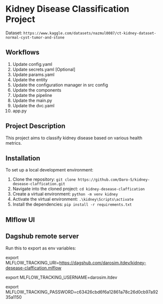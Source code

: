 # Kidney Disease Classification Project

Dataset: `https://www.kaggle.com/datasets/nazmul0087/ct-kidney-dataset-normal-cyst-tumor-and-stone`

## Workflows

1. Update config.yaml
2. Update secrets.yaml [Optional]
3. Update params.yaml
4. Update the entity
5. Update the configuration manager in src config
6. Update the components
7. Update the pipeline
8. Update the main.py
9. Update the dvc.yaml
10. app.py

## Project Description

This project aims to classify kidney disease based on various health metrics.

## Installation

To set up a local development environment:

1. Clone the repository: `git clone https://github.com/Daro-S/kidney-desease-claffication.git`
2. Navigate into the cloned project: `cd kidney-desease-claffication`
3. Create a virtual environment: `python -m venv kidney`
4. Activate the virtual environment: `.\kidney\Scripts\activate`
5. Install the dependencies: `pip install -r requirements.txt`

## Mlflow UI

## Dagshub remote server

Run this to export as env variables:

export MLFLOW_TRACKING_URI=https://dagshub.com/darosim.itdev/kidney-desease-claffication.mlflow

export MLFLOW_TRACKING_USERNAME=darosim.itdev

export MLFLOW_TRACKING_PASSWORD=c63426cbd6f6a12861a78c26d0cb97a9235a1150
